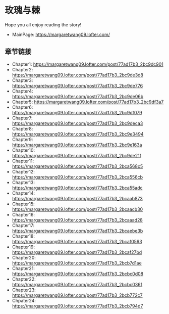 # 玫瑰与棘
Hope you all enjoy reading the story!
* MainPage: https://margaretwang09.lofter.com/

## 章节链接
* Chapter1: https://margaretwang09.lofter.com/post/77ad17b3_2bc9dc901
* Chapter2: https://margaretwang09.lofter.com/post/77ad17b3_2bc9de3d8
* Chapter3: https://margaretwang09.lofter.com/post/77ad17b3_2bc9de776
* Chapter4: https://margaretwang09.lofter.com/post/77ad17b3_2bc9de06b
* Chapter5: https://margaretwang09.lofter.com/post/77ad17b3_2bc9df3a7
* Chapter6: https://margaretwang09.lofter.com/post/77ad17b3_2bc9df079
* Chapter7: https://margaretwang09.lofter.com/post/77ad17b3_2bc9deca3
* Chapter8: https://margaretwang09.lofter.com/post/77ad17b3_2bc9e3494
* Chapter9: https://margaretwang09.lofter.com/post/77ad17b3_2bc9e163a
* Chapter10: https://margaretwang09.lofter.com/post/77ad17b3_2bc9de21f
* Chapter11: https://margaretwang09.lofter.com/post/77ad17b3_2bca568c5
* Chapter12: https://margaretwang09.lofter.com/post/77ad17b3_2bca556cb
* Chapter13: https://margaretwang09.lofter.com/post/77ad17b3_2bca55adc
* Chapter14: https://margaretwang09.lofter.com/post/77ad17b3_2bcaab873
* Chapter15: https://margaretwang09.lofter.com/post/77ad17b3_2bcaacb30
* Chapter16: https://margaretwang09.lofter.com/post/77ad17b3_2bcaaad28
* Chapter17: https://margaretwang09.lofter.com/post/77ad17b3_2bcaebe3b
* Chapter18: https://margaretwang09.lofter.com/post/77ad17b3_2bcaf0563
* Chapter19: https://margaretwang09.lofter.com/post/77ad17b3_2bcaf27bd
* Chapter20: https://margaretwang09.lofter.com/post/77ad17b3_2bcb7d1ae
* Chapter21: https://margaretwang09.lofter.com/post/77ad17b3_2bcbc0d08
* Chapter22: https://margaretwang09.lofter.com/post/77ad17b3_2bcbc0361
* Chapter23: https://margaretwang09.lofter.com/post/77ad17b3_2bcb772c7
* Chpater24: https://margaretwang09.lofter.com/post/77ad17b3_2bcb794d7
